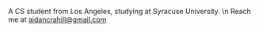 A CS student from Los Angeles, studying at Syracuse University. \n
Reach me at aidancrahill@gmail.com
